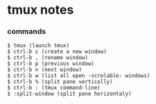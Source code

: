 # tmux notes

### commands
    $ tmux (launch tmux)
    $ ctrl-b c (create a new window)
    $ ctrl-b , (rename window)
    $ ctrl-b p (previous window)
    $ ctrl-b n (next window)
    $ ctrl-b w (list all open -scrolable- windows)
    $ ctrl-b % (split pane vertically)
    $ ctrl-b : (tmux command-line)
    $ :split-window (split pane horizontaly)
